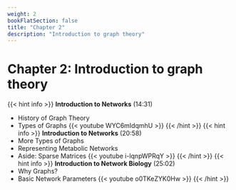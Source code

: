 ```yaml
---
weight: 2
bookFlatSection: false
title: "Chapter 2"
description: "Introduction to graph theory"
---
```


# Chapter 2: Introduction to graph theory

{{< hint info >}}
**Introduction to Networks** (14:31)  
 - History of Graph Theory
 - Types of Graphs
{{< youtube WYC6mIdqmhU >}}
{{< /hint >}}
{{< hint info >}}
**Introduction to Networks** (20:58)  
 - More Types of Graphs
 - Representing Metabolic Networks
 - Aside: Sparse Matrices
{{< youtube i-lqnpWPRqY >}}
{{< /hint >}}
{{< hint info >}}
**Introduction to Network Biology** (25:02)  
 - Why Graphs?
 - Basic Network Parameters
{{< youtube o0TKeZYK0Hw >}}
{{< /hint >}}
